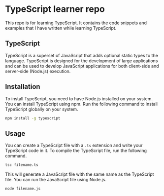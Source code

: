 # TypeScript learner repo
This repo is for learning TypeScript. It contains the code snippets and examples that I have written while learning TypeScript.

## TypeScript
TypeScript is a superset of JavaScript that adds optional static types to the language. TypeScript is designed for the development of large applications and can be used to develop JavaScript applications for both client-side and server-side (Node.js) execution.

## Installation
To install TypeScript, you need to have Node.js installed on your system. You can install TypeScript using npm. Run the following command to install TypeScript globally on your system.

```bash
npm install -g typescript
```

## Usage
You can create a TypeScript file with a `.ts` extension and write your TypeScript code in it. To compile the TypeScript file, run the following command.

```bash
tsc filename.ts
```
This will generate a JavaScript file with the same name as the TypeScript file. You can run the JavaScript file using Node.js.

```bash
node filename.js
```